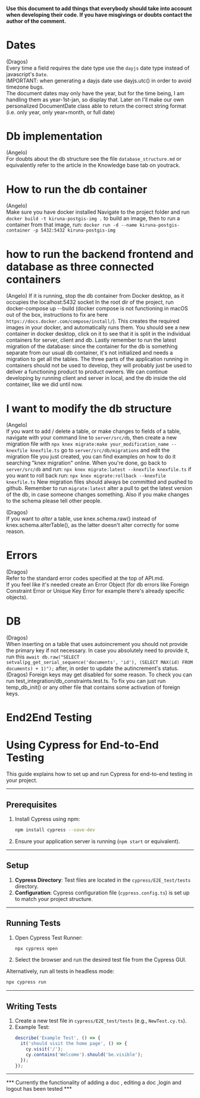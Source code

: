 #### Use this document to add things that everybody should take into account when developing their code. If you have misgivings or doubts contact the author of the comment.  


# Dates  
(Dragos)  
Every time a field requires the date type use the `dayjs` date type instead of javascript's `Date`.  
IMPORTANT: when generating a dayjs date use dayjs.utc() in order to avoid timezone bugs.  
The document dates may only have the year, but for the time being, I am handling them as year-1st-jan, so display that. Later on I'll make our own personalized DocumentDate class able to return the correct string format (i.e. only year, only year+month, or full date)

# Db implementation
(Angelo)  
For doubts about the db structure see the file `database_structure.md` or equivalently refer to the article in the Knowledge base tab on youtrack.

# How to run the db container
(Angelo)  
Make sure you have docker installed
Navigate to the project folder and run
`docker build -t kiruna-postgis-img .`
to build an image, then to run a container from that image, run:
`docker run -d --name kiruna-postgis-container -p 5432:5432 kiruna-postgis-img`

# how to run the backend frontend and database as three connected containers
(Angelo)
If it is running, stop the db container from Docker desktop, as it occupies the localhost:5432 socket
In the root dir of the project, run docker-compose up --build (docker compose is not functioning in macOS out of the box, instructions to fix are here `https://docs.docker.com/compose/install/`).
This creates the required images in your docker, and automatically runs them.
You should see a new container in docker desktop, click on it to see that it is split in the individual containers for server, client and db.
Lastly remember to run the latest migration of the database: since the container for the db is something separate from our usual db container, it's not initialized and needs a migration to get all the tables.
The three parts of the application running in containers should not be used to develop, they will probably just be used to deliver a functioning product to product owners.
We can continue developing by running client and server in local, and the db inside the old container, like we did until now.

# I want to modify the db structure
(Angelo)  
If you want to add / delete a table, or make changes to fields of a table, navigate with your command line to `server/src/db`,
then create a new migration file with
`npx knex migrate:make your_modification_name --knexfile knexfile.ts`
go to `server/src/db/migrations` and edit the migration file you just created, you can find examples on how to do it searching "knex migration" online.
When you're done, go back to `server/src/db` and run:
`npx knex migrate:latest --knexfile knexfile.ts`
if you want to roll back run:
`npx knex migrate:rollback --knexfile knexfile.ts`
New migration files should always be committed and pushed to github.
Remember to run `migrate:latest` alter a pull to get the latest version of the db, in case someone changes something. Also if you make changes to the schema please tell other people.  

(Dragos)  
If you want to _alter_ a table, use knex.schema.raw() instead of knex.schema.alterTable(), as the latter doesn't alter correctly for some reason.

# Errors
(Dragos)  
Refer to the standard error codes specified at the top of API.md.  
If you feel like it's needed create an Error Object (for db errors like Foreign Constraint Error or Unique Key Error for example there's already specific objects).  

# DB
(Dragos)  
When inserting on a table that uses autoincrement you should not provide the primary key if not necessary. In case you absolutely need to provide it, run this `await db.raw("SELECT setval(pg_get_serial_sequence('documents', 'id'), (SELECT MAX(id) FROM documents) + 1)");` after, in order to update the autincrement's status.  
(Dragos)
Foreign keys may get disabled for some reason. To check you can run test_integration/db_constraints.test.ts. To fix you can just run temp_db_init() or any other file that contains some activation of foreign keys.  


# End2End Testing


# Using Cypress for End-to-End Testing

This guide explains how to set up and run Cypress for end-to-end testing in your project.

---

## Prerequisites
1. Install Cypress using npm:
   ```bash
   npm install cypress --save-dev
   ```
2. Ensure your application server is running (`npm start` or equivalent).

---

## Setup
1. **Cypress Directory**: Test files are located in the `cypress/E2E_test/tests` directory.
2. **Configuration**: Cypress configuration file (`cypress.config.ts`) is set up to match your project structure.

---
## Running Tests
1. Open Cypress Test Runner:
   ```bash
   npx cypress open
   ```
2. Select the browser and run the desired test file from the Cypress GUI.

Alternatively, run all tests in headless mode:
   ```bash
   npx cypress run
   ```

---

## Writing Tests
1. Create a new test file in `cypress/E2E_test/tests` (e.g., `NewTest.cy.ts`).
2. Example Test:
   ```typescript
   describe('Example Test', () => {
     it('should visit the home page', () => {
       cy.visit('/');
       cy.contains('Welcome').should('be.visible');
     });
   });
   ```

---


*** Currently the functionality of adding a doc , editing a doc ,login and logout has been tested ***

